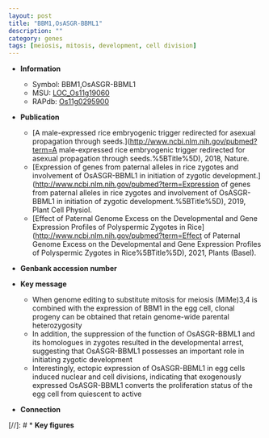 ```yaml
---
layout: post
title: "BBM1,OsASGR-BBML1"
description: ""
category: genes
tags: [meiosis, mitosis, development, cell division]
---
```


* **Information**  
    + Symbol: BBM1,OsASGR-BBML1  
    + MSU: [LOC_Os11g19060](http://rice.uga.edu/cgi-bin/ORF_infopage.cgi?orf=LOC_Os11g19060)  
    + RAPdb: [Os11g0295900](http://rapdb.dna.affrc.go.jp/viewer/gbrowse_details/irgsp1?name=Os11g0295900)  

* **Publication**  
    + [A male-expressed rice embryogenic trigger redirected for asexual propagation through seeds.](http://www.ncbi.nlm.nih.gov/pubmed?term=A male-expressed rice embryogenic trigger redirected for asexual propagation through seeds.%5BTitle%5D), 2018, Nature.
    + [Expression of genes from paternal alleles in rice zygotes and involvement of OsASGR-BBML1 in initiation of zygotic development.](http://www.ncbi.nlm.nih.gov/pubmed?term=Expression of genes from paternal alleles in rice zygotes and involvement of OsASGR-BBML1 in initiation of zygotic development.%5BTitle%5D), 2019, Plant Cell Physiol.
    + [Effect of Paternal Genome Excess on the Developmental and Gene Expression Profiles of Polyspermic Zygotes in Rice](http://www.ncbi.nlm.nih.gov/pubmed?term=Effect of Paternal Genome Excess on the Developmental and Gene Expression Profiles of Polyspermic Zygotes in Rice%5BTitle%5D), 2021, Plants (Basel).

* **Genbank accession number**  

* **Key message**  
    + When genome editing to substitute mitosis for meiosis (MiMe)3,4 is combined with the expression of BBM1 in the egg cell, clonal progeny can be obtained that retain genome-wide parental heterozygosity
    + In addition, the suppression of the function of OsASGR-BBML1 and its homologues in zygotes resulted in the developmental arrest, suggesting that OsASGR-BBML1 possesses an important role in initiating zygotic development
    + Interestingly, ectopic expression of OsASGR-BBML1 in egg cells induced nuclear and cell divisions, indicating that exogenously expressed OsASGR-BBML1 converts the proliferation status of the egg cell from quiescent to active

* **Connection**  

[//]: # * **Key figures**  


